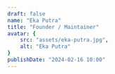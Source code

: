 ```yaml
---
draft: false
name: "Eka Putra"
title: "Founder / Maintainer"
avatar: {
    src: "assets/eka-putra.jpg",
    alt: "Eka Putra"
}
publishDate: "2024-02-16 10:00"
---
```

